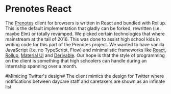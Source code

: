 Prenotes React
============== 
The [Prenotes](swedishconnection.github.io/Prenotes/) client for browsers is written in React and bundled with Rollup.  This is the default implementation that gladly can be forked, rewritten (i.e. maybe Elm) or totally revamped.  We picked certain technologies that where mainstream at the tail of 2016.  This was done to assist high school kids in writing code for this part of the Prenotes project.  We wanted to have vanilla JavaScript (i.e. no TypeScript, Flow) and minimalistic frameworks like [React](https://facebook.github.io/react/), [Rollup](http://rollupjs.org/), [Material UI](http://www.material-ui.com/) and [Derivable](https://github.com/ds300/derivablejs).  Our hope is that the style of programming on the client is something that high schoolers can handle during an internship spanning over a month.

#Mimicing Twitter's design#
The client mimics the design for Twitter where notifications between daycare staff and caretakers are shown as an infinate list.  
